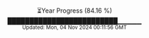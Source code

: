 <p align="center">
⏳Year Progress (84.16 %)<br>
█████████████████████████▁▁▁▁▁ <br>
<sub>Updated: Mon, 04 Nov 2024 00:11:56 GMT</sub>
</p>

